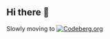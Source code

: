 ## Hi there 👋

Slowly moving to [![Codeberg.org](https://codeberg.org/assets/img/favicon.png "Codeberg")](https://codeberg.org/olivierlm/)
<!--
**olivierlemoal/olivierlemoal** is a ✨ _special_ ✨ repository because its `README.md` (this file) appears on your GitHub profile.

Here are some ideas to get you started:

- 🔭 I’m currently working on ...
- 🌱 I’m currently learning ...
- 👯 I’m looking to collaborate on ...
- 🤔 I’m looking for help with ...
- 💬 Ask me about ...
- 📫 How to reach me: ...
- 😄 Pronouns: ...
- ⚡ Fun fact: ...
-->
